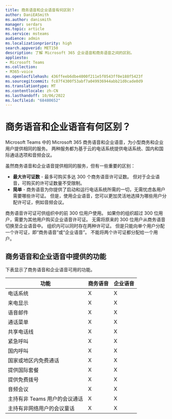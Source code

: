 ```yaml
---
title: 商务语音和企业语音有何区别？
author: DaniEASmith
ms.author: danismith
manager: serdars
ms.topic: article
ms.service: msteams
audience: admin
ms.localizationpriority: high
search.appverid: MET150
description: 了解 Microsoft 365 企业语音和商务语音之间的区别。
appliesto:
- Microsoft Teams
ms.collection:
- M365-voice
ms.openlocfilehash: 436ffeeb6dbe4000f211e5f0543ff0e188f5423f
ms.sourcegitcommit: fc87f4300f53abf7a049936944abb21d0cade0d9
ms.translationtype: MT
ms.contentlocale: zh-CN
ms.lasthandoff: 10/06/2022
ms.locfileid: "68480652"
---
```

# <a name="whats-the-difference-between-business-voice-and-enterprise-voice"></a>商务语音和企业语音有何区别？

Microsoft Teams 中的 Microsoft 365 商务语音和企业语音，为小型商务和企业用户提供相同的服务。 两种服务都为基于云的电话系统提供电话系统、国内和国际通话选项和音频会议。

虽然商务语音和企业语音提供相同的服务，但有一些重要的区别：

- **最大许可证数** - 最多可购买多达 300 个商务语音许可证数。 但对于企业语音，可购买的许可证数量不受限制。
- **简单** - 商务语音为你提供了启动和运行电话系统所需的一切，无需忧虑各用户需要哪些许可证。 但是，使用企业语音，您可以更加灵活地选择为哪些用户分配许可证，例如音频会议。

商务语音许可证可供组织中的前 300 位用户使用。 如果你的组织超过 300 位用户，需要为其他用户购买企业语音许可证。 无需将原来的 300 位用户从商务语音切换至企业语音中。 组织内可以同时存在两种许可证。 但是只能向单个用户分配一个许可证，即“商务语音”或“企业语音”。 不能将两个许可证都分配给一个用户。

## <a name="features-available-in-business-voice-and-enterprise-voice"></a>商务语音和企业语音中提供的功能

下表显示了商务语音和企业语音可用的功能。

| 功能                                      | 商务语音 | 企业语音 |
|-----------------------------------------------|----------------|------------------|
| 电话系统                                  | X              | X                |
| 来电显示                                     | X              | X                |
| 语音邮件                                    | X              | X                |
| 通话菜单                                    | X              | X                |
| 共享电话线                            | X              | X                |
| 紧急呼叫                             | X              | X                |
| 国内呼叫                              | X              | X                |
| 国家或地区内免费通话           | X              | X                |
| 提供国际套餐                 | X              | X                |
| 提供免费拨号                   | X              | X                |
| 音频会议                            | X              | X                |
| 主持有非 Teams 用户的会议通话    | X              | X                |
| 主持有非网络用户的会议童话 | X              | X                |
